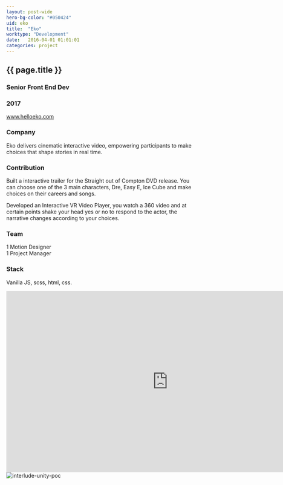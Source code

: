 ```yaml
---
layout: post-wide
hero-bg-color: "#050424"
uid: eko
title:  "Eko"
worktype: "Development"
date:   2016-04-01 01:01:01
categories: project
---
```


<div class="project-description">
  <div class="row clearfix">
    <div class="col">
      <h2 class="title">{{ page.title }}</h2>
      <h3>Senior Front End Dev</h3>
      <h3>2017</h3>
      <a href="http://www.helloeko.com">www.helloeko.com</a>
    </div>
    <div class="col">
      <h3>Company</h3>
      <p>
        Eko delivers cinematic interactive video, empowering participants to make choices that shape stories in real time.
      </p>
    </div>
    <div class="col">
      <h3>Contribution</h3>
      <p>
    Built a interactive trailer for the Straight out of Compton DVD release.  You can choose one of the 3 main characters, Dre, Easy E, Ice Cube and make choices on their careers and songs.
      </p>
      <p>
        Developed an Interactive VR Video Player, you watch a 360 video and at certain points shake your head yes or no to respond to the actor, the narrative changes according to your choices.
      </p>
    </div>
    <div class="col">
      <h3>Team</h3>
      <p>
        1 Motion Designer<br/>
        1 Project Manager
      </p>
      <h3>Stack</h3>
      <p>
        Vanilla JS, scss, html, css.
      </p>
    </div>
  </div>
</div>

<div class="showcase">
  <iframe width="854" height="480" frameborder="0" allowfullscreen src="http://stage.interlude.fm/compton/embed.html?publisherID=fQLtND"></iframe>

  <img src="/img/eko/unity-poc.png" alt="interlude-unity-poc">
</div>
